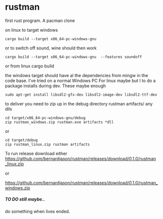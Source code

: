 # rustman

first rust program. A pacman clone

on linux to target windows
```
cargo build --target x86_64-pc-windows-gnu
```

or to switch off sound, wine should then work
```
cargo build --target x86_64-pc-windows-gnu  --features soundoff
```

or from linux
cargo build

the windows target should have al the dependencies from mingw in the code base. I've tried on a normal Windows PC
For linux maybe but I to do a package installs during dev. These maybe enough
```
sudo apt-get install libsdl2-gfx-dev libsdl2-image-dev libsdl2-ttf-dev
```

to deliver you need to zip up in the debug directory
rustman
artifacts/
any dlls

```
cd target/x86_64-pc-windows-gnu/debug
zip rustman_windows.zip rustman.exe artifacts *dll
```

or
```
cd target/debug
zip rustman_linux.zip rustman artifacts
```

To run release download either
https://github.com/bernardjason/rustman/releases/download/0.1.0/rustman_linux.zip

or

https://github.com/bernardjason/rustman/releases/download/0.1.0/rustman_windows.zip

##### TO DO still maybe..
do something when lives ended.
